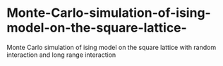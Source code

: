 # Monte-Carlo-simulation-of-ising-model-on-the-square-lattice-
Monte Carlo simulation of ising model on the square lattice with random interaction and long range interaction
